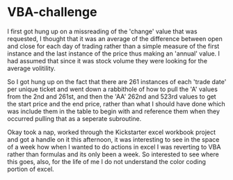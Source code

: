 # VBA-challenge

I first got hung up on a missreading of the 'change' value that was requested, I thought that it was an average of the difference between open and close for each day of trading rather than a simple measure of the first instance and the last instance of the price thus making an 'annual' value. I had assumed that since it was stock volume they were looking for the average volitility.

So I got hung up on the fact that there are 261 instances of each 'trade date' per unique ticket and went down a rabbithole of how to pull the 'A' values from the 2nd and 261st, and then the 'AA' 262nd and 523rd values to get the start price and the end price, rather than what I should have done which was include them in the table to begin with and reference them when they occurred pulling that as a seperate subroutine. 

Okay took a nap, worked through the Kickstarter excel workbook project and got a handle on it this afternoon, it was interesting to see in the space of a week how when I wanted to do actions in excel I was reverting to VBA rather than formulas and its only been a week. So interested to see where this goes, also, for the life of me I do not understand the color coding portion of excel.
